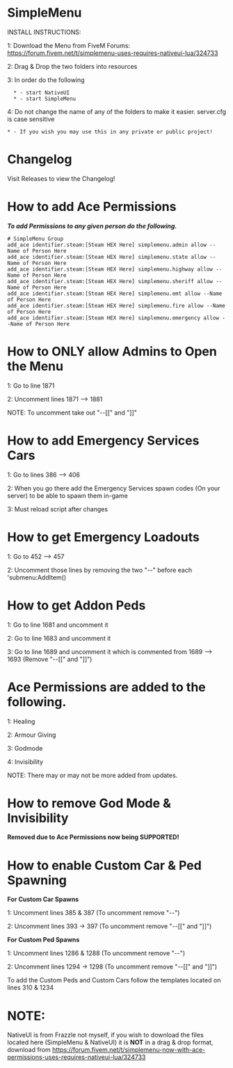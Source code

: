 # SimpleMenu

INSTALL INSTRUCTIONS:

  1: Download the Menu from FiveM Forums: https://forum.fivem.net/t/simplemenu-uses-requires-nativeui-lua/324733
  
  2: Drag & Drop the two folders into resources
  
  3: In order do the following 
  
      * - start NativeUI
      * - start SimpleMenu
      
  4: Do not change the name of any of the folders to make it easier. server.cfg is case sensitive
  
    * - If you wish you may use this in any private or public project!

# Changelog

Visit Releases to view the Changelog!

# How to add Ace Permissions

***To add Permissions to any given person do the following.***

```
# SimpleMenu Group
add_ace identifier.steam:[Steam HEX Here] simplemenu.admin allow --Name of Person Here
add_ace identifier.steam:[Steam HEX Here] simplemenu.state allow --Name of Person Here
add_ace identifier.steam:[Steam HEX Here] simplemenu.highway allow --Name of Person Here
add_ace identifier.steam:[Steam HEX Here] simplemenu.sheriff allow --Name of Person Here
add_ace identifier.steam:[Steam HEX Here] simplemenu.emt allow --Name of Person Here
add_ace identifier.steam:[Steam HEX Here] simplemenu.fire allow --Name of Person Here
add_ace identifier.steam:[Steam HEX Here] simplemenu.emergency allow --Name of Person Here
```

# How to ONLY allow Admins to Open the Menu

1: Go to line 1871

2: Uncomment lines 1871 --> 1881

NOTE: To uncomment take out "--[[" and "]]"

# How to add Emergency Services Cars

1: Go to lines 386 --> 406

2: When you go there add the Emergency Services spawn codes (On your server) to be able to spawn them in-game

3: Must reload script after changes

# How to get Emergency Loadouts

1: Go to 452 --> 457

2: Uncomment those lines by removing the two "--" before each 'submenu:AddItem()

# How to get Addon Peds

1: Go to line 1681 and uncomment it

2: Go to line 1683 and uncomment it

3: Go to line 1689 and uncomment it which is commented from 1689 --> 1693 (Remove "--[[" and "]]")

# Ace Permissions are added to the following.

1: Healing

2: Armour Giving

3: Godmode

4: Invisibility

NOTE: There may or may not be more added from updates.

# How to remove God Mode & Invisibility

**Removed due to Ace Permissions now being SUPPORTED!**

# How to enable Custom Car & Ped Spawning

**For Custom Car Spawns**


1: Uncomment lines 385 & 387 (To uncomment remove "--")

2: Uncomment lines 393 -> 397 (To uncomment remove "--[[" and "]]")


**For Custom Ped Spawns**


1: Uncomment lines 1286 & 1288 (To uncomment remove "--")

2: Uncomment lines 1294 -> 1298 (To uncomment remove "--[[" and "]]")

To add the Custom Peds and Custom Cars follow the templates located on lines 310 & 1234

# NOTE:

NativeUI is from Frazzle not myself, if you wish to download the files located here (SimpleMenu & NativeUI) it is **NOT** in a drag & drop format, download from https://forum.fivem.net/t/simplemenu-now-with-ace-permissions-uses-requires-nativeui-lua/324733
